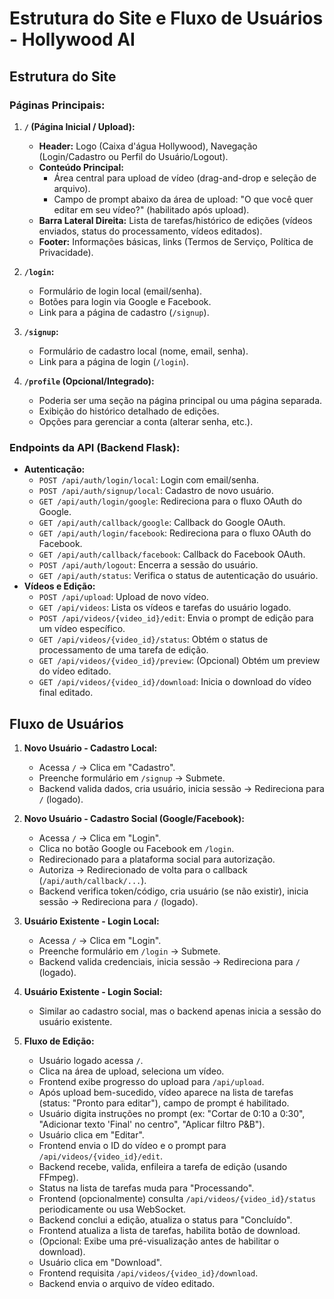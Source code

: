 # Estrutura do Site e Fluxo de Usuários - Hollywood AI

## Estrutura do Site

### Páginas Principais:

1.  **`/` (Página Inicial / Upload):**
    *   **Header:** Logo (Caixa d'água Hollywood), Navegação (Login/Cadastro ou Perfil do Usuário/Logout).
    *   **Conteúdo Principal:**
        *   Área central para upload de vídeo (drag-and-drop e seleção de arquivo).
        *   Campo de prompt abaixo da área de upload: "O que você quer editar em seu vídeo?" (habilitado após upload).
    *   **Barra Lateral Direita:** Lista de tarefas/histórico de edições (vídeos enviados, status do processamento, vídeos editados).
    *   **Footer:** Informações básicas, links (Termos de Serviço, Política de Privacidade).

2.  **`/login`:**
    *   Formulário de login local (email/senha).
    *   Botões para login via Google e Facebook.
    *   Link para a página de cadastro (`/signup`).

3.  **`/signup`:**
    *   Formulário de cadastro local (nome, email, senha).
    *   Link para a página de login (`/login`).

4.  **`/profile` (Opcional/Integrado):**
    *   Poderia ser uma seção na página principal ou uma página separada.
    *   Exibição do histórico detalhado de edições.
    *   Opções para gerenciar a conta (alterar senha, etc.).

### Endpoints da API (Backend Flask):

*   **Autenticação:**
    *   `POST /api/auth/login/local`: Login com email/senha.
    *   `POST /api/auth/signup/local`: Cadastro de novo usuário.
    *   `GET /api/auth/login/google`: Redireciona para o fluxo OAuth do Google.
    *   `GET /api/auth/callback/google`: Callback do Google OAuth.
    *   `GET /api/auth/login/facebook`: Redireciona para o fluxo OAuth do Facebook.
    *   `GET /api/auth/callback/facebook`: Callback do Facebook OAuth.
    *   `POST /api/auth/logout`: Encerra a sessão do usuário.
    *   `GET /api/auth/status`: Verifica o status de autenticação do usuário.
*   **Vídeos e Edição:**
    *   `POST /api/upload`: Upload de novo vídeo.
    *   `GET /api/videos`: Lista os vídeos e tarefas do usuário logado.
    *   `POST /api/videos/{video_id}/edit`: Envia o prompt de edição para um vídeo específico.
    *   `GET /api/videos/{video_id}/status`: Obtém o status de processamento de uma tarefa de edição.
    *   `GET /api/videos/{video_id}/preview`: (Opcional) Obtém um preview do vídeo editado.
    *   `GET /api/videos/{video_id}/download`: Inicia o download do vídeo final editado.

## Fluxo de Usuários

1.  **Novo Usuário - Cadastro Local:**
    *   Acessa `/` -> Clica em "Cadastro".
    *   Preenche formulário em `/signup` -> Submete.
    *   Backend valida dados, cria usuário, inicia sessão -> Redireciona para `/` (logado).

2.  **Novo Usuário - Cadastro Social (Google/Facebook):**
    *   Acessa `/` -> Clica em "Login".
    *   Clica no botão Google ou Facebook em `/login`.
    *   Redirecionado para a plataforma social para autorização.
    *   Autoriza -> Redirecionado de volta para o callback (`/api/auth/callback/...`).
    *   Backend verifica token/código, cria usuário (se não existir), inicia sessão -> Redireciona para `/` (logado).

3.  **Usuário Existente - Login Local:**
    *   Acessa `/` -> Clica em "Login".
    *   Preenche formulário em `/login` -> Submete.
    *   Backend valida credenciais, inicia sessão -> Redireciona para `/` (logado).

4.  **Usuário Existente - Login Social:**
    *   Similar ao cadastro social, mas o backend apenas inicia a sessão do usuário existente.

5.  **Fluxo de Edição:**
    *   Usuário logado acessa `/`.
    *   Clica na área de upload, seleciona um vídeo.
    *   Frontend exibe progresso do upload para `/api/upload`.
    *   Após upload bem-sucedido, vídeo aparece na lista de tarefas (status: "Pronto para editar"), campo de prompt é habilitado.
    *   Usuário digita instruções no prompt (ex: "Cortar de 0:10 a 0:30", "Adicionar texto 'Final' no centro", "Aplicar filtro P&B").
    *   Usuário clica em "Editar".
    *   Frontend envia o ID do vídeo e o prompt para `/api/videos/{video_id}/edit`.
    *   Backend recebe, valida, enfileira a tarefa de edição (usando FFmpeg).
    *   Status na lista de tarefas muda para "Processando".
    *   Frontend (opcionalmente) consulta `/api/videos/{video_id}/status` periodicamente ou usa WebSocket.
    *   Backend conclui a edição, atualiza o status para "Concluído".
    *   Frontend atualiza a lista de tarefas, habilita botão de download.
    *   (Opcional: Exibe uma pré-visualização antes de habilitar o download).
    *   Usuário clica em "Download".
    *   Frontend requisita `/api/videos/{video_id}/download`.
    *   Backend envia o arquivo de vídeo editado.
